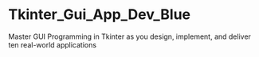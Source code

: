 # Tkinter_Gui_App_Dev_Blue
Master GUI Programming in Tkinter as you design, implement, and deliver ten real-world applications

